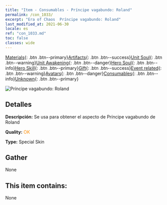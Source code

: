 ```yaml
---
title: "Item - Consumables - Príncipe vagabundo: Roland"
permalink: /con_1033/
excerpt: "Era of Chaos  Príncipe vagabundo: Roland"
last_modified_at: 2021-06-30
locale: es
ref: "con_1033.md"
toc: false
classes: wide
---
```

 [Materials](/ItemsES/){: .btn .btn--primary}[Artifacts](/ItemsES/Artifacts/){: .btn .btn--success}[Unit Soul](/ItemsES/UnitSoul/){: .btn .btn--warning}[Unit Awakening](/ItemsES/UnitAwakening/){: .btn .btn--danger}[Hero Soul](/ItemsES/HeroSoul/){: .btn .btn--info}[Hero Skill](/ItemsES/HeroSkill/){: .btn .btn--primary}[Gift](/ItemsES/Gift/){: .btn .btn--success}[Event related](/ItemsES/Events/){: .btn .btn--warning}[Avatars](/ItemsES/Avatars/){: .btn .btn--danger}[Consumables](/ItemsES/Consumables/){: .btn .btn--info}[Unknown](/ItemsES/Unknown/){: .btn .btn--primary}

 ![Príncipe vagabundo: Roland](/images/h/h_Roland3.jpg)

## Detalles
 **Descripción:** Se usa para obtener el aspecto de Príncipe vagabundo de Roland

 **Quality:** <span style="color: #FF8C00">OK</span>

 **Type:** Special Skin

## Gather

  None

## This item contains:

  None

